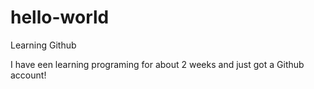 # hello-world
Learning Github

I have een learning programing for about 2 weeks and just got a Github account!
